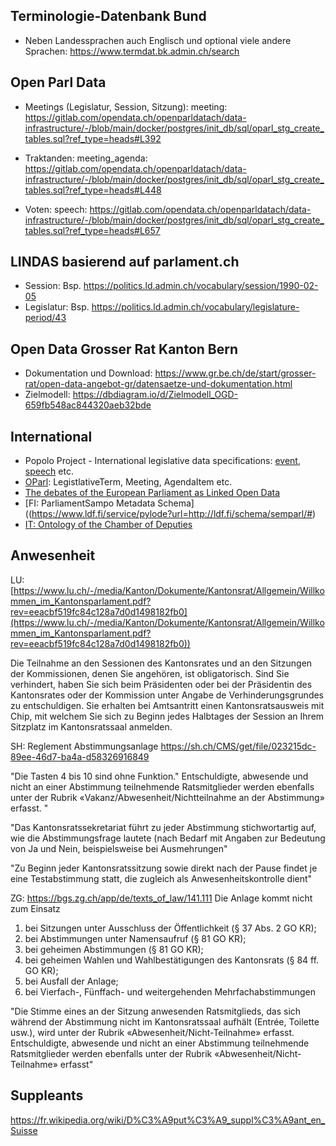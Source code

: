 ## Terminologie-Datenbank Bund
* Neben Landessprachen auch Englisch und optional viele andere Sprachen: https://www.termdat.bk.admin.ch/search 


## Open Parl Data

* Meetings (Legislatur, Session, Sitzung): meeting: https://gitlab.com/opendata.ch/openparldatach/data-infrastructure/-/blob/main/docker/postgres/init_db/sql/oparl_stg_create_tables.sql?ref_type=heads#L392

* Traktanden: meeting_agenda: https://gitlab.com/opendata.ch/openparldatach/data-infrastructure/-/blob/main/docker/postgres/init_db/sql/oparl_stg_create_tables.sql?ref_type=heads#L448
 
* Voten: speech: https://gitlab.com/opendata.ch/openparldatach/data-infrastructure/-/blob/main/docker/postgres/init_db/sql/oparl_stg_create_tables.sql?ref_type=heads#L657


## LINDAS basierend auf parlament.ch

* Session: Bsp. https://politics.ld.admin.ch/vocabulary/session/1990-02-05
* Legislatur: Bsp. https://politics.ld.admin.ch/vocabulary/legislature-period/43

## Open Data Grosser Rat Kanton Bern

* Dokumentation und Download: https://www.gr.be.ch/de/start/grosser-rat/open-data-angebot-gr/datensaetze-und-dokumentation.html
* Zielmodell: https://dbdiagram.io/d/Zielmodell_OGD-659fb548ac844320aeb32bde

## International

- Popolo Project -  International legislative data specifications: [event](https://www.popoloproject.com/specs/event.html), [speech](https://www.popoloproject.com/specs/speech.html) etc.
- [OParl](https://oparl.org/spezifikation/online-ansicht/#schema): LegistlativeTerm, Meeting, AgendaItem etc.
- [The debates of the European Parliament as Linked Open Data](https://journals.sagepub.com/doi/full/10.3233/SW-160227)
- [FI: ParliamentSampo Metadata Schema]((https://www.ldf.fi/service/pylode?url=http://ldf.fi/schema/semparl/#)
- [IT: Ontology of the Chamber of Deputies](https://dati.camera.it/en/ontology-chamber-deputies)

## Anwesenheit

LU: [https://www.lu.ch/-/media/Kanton/Dokumente/Kantonsrat/Allgemein/Willkommen_im_Kantonsparlament.pdf?rev=eeacbf519fc84c128a7d0d1498182fb0](https://www.lu.ch/-/media/Kanton/Dokumente/Kantonsrat/Allgemein/Willkommen_im_Kantonsparlament.pdf?rev=eeacbf519fc84c128a7d0d1498182fb0))

Die Teilnahme an den Sessionen des Kantonsrates und an den Sitzungen der Kommissionen, denen Sie angehören, ist obligatorisch. Sind Sie verhindert, haben Sie sich beim Präsidenten oder bei der Präsidentin des
Kantonsrates oder der Kommission unter Angabe de Verhinderungsgrundes zu entschuldigen. Sie erhalten bei Amtsantritt einen Kantonsratsausweis mit Chip, mit welchem Sie sich zu Beginn jedes Halbtages der Session an Ihrem Sitzplatz im Kantonsratssaal anmelden.

SH: Reglement Abstimmungsanlage
https://sh.ch/CMS/get/file/023215dc-89ee-46d7-ba4a-d58326916849

"Die Tasten 4 bis 10 sind ohne Funktion."
Entschuldigte, abwesende und nicht an einer Abstimmung teilnehmende Ratsmitglieder werden ebenfalls unter der Rubrik «Vakanz/Abwesenheit/Nichtteilnahme an der Abstimmung» erfasst. "

"Das Kantonsratssekretariat führt zu jeder Abstimmung stichwortartig auf, wie die Abstimmungsfrage lautete (nach Bedarf mit Angaben zur Bedeutung von Ja und Nein, beispielsweise bei Ausmehrungen"

"Zu Beginn jeder Kantonsratssitzung sowie direkt nach der Pause findet je eine Testabstimmung statt, die zugleich als Anwesenheitskontrolle dient"

ZG: https://bgs.zg.ch/app/de/texts_of_law/141.111
Die Anlage kommt nicht zum Einsatz

1.	bei Sitzungen unter Ausschluss der Öffentlichkeit (§ 37 Abs. 2 GO KR);	 
2.	bei Abstimmungen unter Namensaufruf (§ 81 GO KR);	 
3.	bei geheimen Abstimmungen (§ 81 GO KR);	 
4.	bei geheimen Wahlen und Wahlbestätigungen des Kantonsrats (§ 84 ff. GO KR);	 
5.	bei Ausfall der Anlage;	 
6.	bei Vierfach-, Fünffach- und weitergehenden Mehrfachabstimmungen


"Die Stimme eines an der Sitzung anwesenden Ratsmitglieds, das sich während der Abstimmung nicht im Kantonsratssaal aufhält (Entrée, Toilette usw.), wird unter der Rubrik «Abwesenheit/Nicht-Teilnahme» erfasst.
Entschuldigte, abwesende und nicht an einer Abstimmung teilnehmende Ratsmitglieder werden ebenfalls unter der Rubrik «Abwesenheit/Nicht-Teilnahme» erfasst"

## Suppleants
https://fr.wikipedia.org/wiki/D%C3%A9put%C3%A9_suppl%C3%A9ant_en_Suisse
